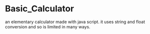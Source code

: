 # Basic_Calculator
an elementary calculator made with java script. it uses string and float conversion and so is limited in many ways.
